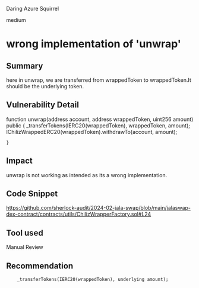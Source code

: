 Daring Azure Squirrel

medium

# wrong implementation of 'unwrap'

## Summary
here in unwrap, we are transferred from wrappedToken to wrappedToken.It should be the underlying token.
## Vulnerability Detail
 function unwrap(address account, address wrappedToken, uint256 amount) public {
        _transferTokens(IERC20(wrappedToken), wrappedToken, amount);
        IChilizWrappedERC20(wrappedToken).withdrawTo(account, amount);

    }
## Impact

unwrap is not working as intended as its a wrong implementation.
## Code Snippet
https://github.com/sherlock-audit/2024-02-jala-swap/blob/main/jalaswap-dex-contract/contracts/utils/ChilizWrapperFactory.sol#L24
## Tool used

Manual Review

## Recommendation
        _transferTokens(IERC20(wrappedToken), underlying amount);
